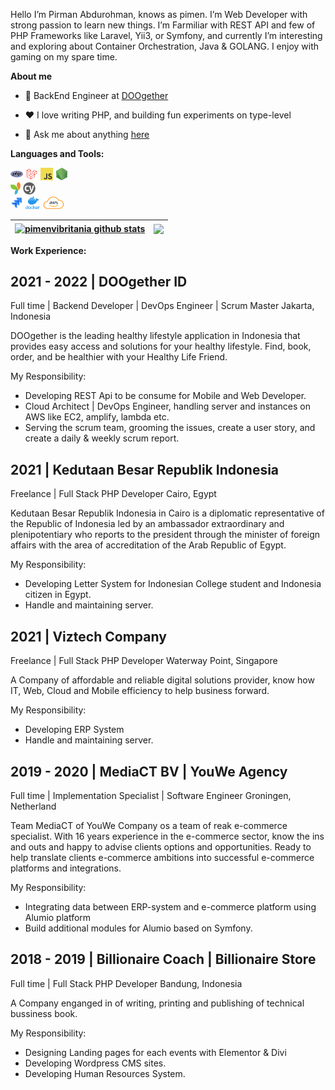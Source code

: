 
Hello I’m Pirman Abdurohman, knows as pimen. I’m Web Developer with strong passion to learn new things. I’m  Farmiliar with REST API and few of PHP Frameworks like Laravel, Yii3, or Symfony, and currently I’m interesting and exploring about Container Orchestration, Java & GOLANG. I enjoy with gaming on my spare time.

**About me**

- 💼 BackEnd Engineer at [DOOgether](https://doogether.id/)

- ❤️ I love writing PHP, and building fun experiments on type-level

- 💬 Ask me about anything [here](https://github.com/pimenvibritania/pimenvibritania/issues)



**Languages and Tools:**  

<code><img height="20" src="https://raw.githubusercontent.com/github/explore/80688e429a7d4ef2fca1e82350fe8e3517d3494d/topics/php/php.png"></code>
<code><img height="20" src="https://raw.githubusercontent.com/github/explore/80688e429a7d4ef2fca1e82350fe8e3517d3494d/topics/laravel/laravel.png"></code>
<code><img height="20" src="https://raw.githubusercontent.com/github/explore/80688e429a7d4ef2fca1e82350fe8e3517d3494d/topics/javascript/javascript.png"></code>
<code><img height="20" src="https://raw.githubusercontent.com/github/explore/80688e429a7d4ef2fca1e82350fe8e3517d3494d/topics/nodejs/nodejs.png"></code>  
<code><img height="20" src="https://raw.githubusercontent.com/pimenvibritania/pimenvibritania/master/yii.png"></code>
<code><img height="20" src="https://raw.githubusercontent.com/pimenvibritania/pimenvibritania/master/cy.png"></code>  
<code><img height="20" src="https://raw.githubusercontent.com/pimenvibritania/pimenvibritania/master/jira.png"></code> 
<code><img height="20" src="https://raw.githubusercontent.com/pimenvibritania/pimenvibritania/master/docker.png"></code> 
<code><img height="20" src="https://raw.githubusercontent.com/pimenvibritania/pimenvibritania/master/aws.png"></code>  


| <a href="https://github.com/pimenvibritania"><img align="center" src="https://github-readme-stats.vercel.app/api?username=pimenvibritania&show_icons=true&theme=buefy&hide_border=true" alt="pimenvibritania github stats" /></a> | <a href="https://github.com/pimenvibritania"><img align="center" src="https://github-readme-stats.vercel.app/api/top-langs/?username=pimenvibritania&layout=compact&theme=buefy&hide_border=true" /></a> |
| ------------- | ------------- |

**Work Experience:**  

**2021 - 2022 | DOOgether ID** 
- 
Full time | Backend Developer | DevOps Engineer | Scrum Master
Jakarta, Indonesia
	 
DOOgether is the leading healthy lifestyle application in Indonesia that provides easy access and solutions for your healthy lifestyle. Find, book, order, and be healthier with your Healthy Life Friend.

My Responsibility: 
- Developing REST Api to be consume for Mobile and Web Developer.
- Cloud Architect | DevOps Engineer, handling server and instances on AWS like EC2, amplify, lambda etc.
- Serving the scrum team, grooming the issues, create a user story, and create a daily & weekly scrum report.

**2021 | Kedutaan Besar Republik Indonesia** 
- 
Freelance | Full Stack PHP Developer
Cairo, Egypt
	 
Kedutaan Besar Republik Indonesia in Cairo is a diplomatic representative of the Republic of Indonesia led by an ambassador extraordinary and plenipotentiary who reports to the president through the minister of foreign affairs with the area of accreditation of the Arab Republic of Egypt.

My Responsibility: 
- Developing Letter System for Indonesian College student and Indonesia citizen in Egypt.
- Handle and maintaining server.

**2021 | Viztech Company**
- 
Freelance | Full Stack PHP Developer
Waterway Point, Singapore
	 
A Company of affordable and reliable digital solutions provider, know how IT, Web, Cloud and Mobile efficiency to help business forward.

My Responsibility: 
- Developing ERP System
- Handle and maintaining server.

**2019 - 2020 | MediaCT BV | YouWe Agency**
- 
Full time | Implementation Specialist | Software Engineer
Groningen, Netherland
	 
Team MediaCT of YouWe Company os a team of reak e-commerce specialist. With 16 years experience in the e-commerce sector, know the ins and outs and happy to advise clients options and opportunities. Ready to help translate clients e-commerce ambitions into successful e-commerce platforms and integrations. 

My Responsibility: 
- Integrating data between ERP-system and e-commerce platform using Alumio platform
- Build additional modules for Alumio based on Symfony.

**2018 - 2019 | Billionaire Coach | Billionaire Store**
- 
Full time | Full Stack PHP Developer
Bandung, Indonesia
	 
A Company enganged in of writing, printing and publishing of technical bussiness book.

My Responsibility: 
- Designing Landing pages for each events with Elementor & Divi
- Developing Wordpress CMS sites.
- Developing Human Resources System. 
